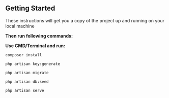 ## Getting Started

These instructions will get you a copy of the project up and running on your local machine

**Then run following commands:** 

**Use CMD/Terminal and run:** 

```composer install```

```php artisan key:generate```

```php artisan migrate```

```php artisan db:seed```

```php artisan serve```
